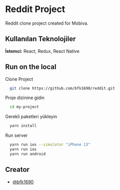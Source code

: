 # Reddit Project

Reddit clone project created for Mobiva.

## Kullanılan Teknolojiler

**İstemci:** React, Redux, React Native

## Run on the local

Clone Project

```bash
  git clone https://github.com/bfk1690/reddit.git
```

Proje dizinine gidin

```bash
  cd my-project
```

Gerekli paketleri yükleyin

```bash
  yarn install
```

Run server

```bash
  yarn run ios --simulator "iPhone 13"
  yarn run ios
  yarn run android
```

## Creator

- [@bfk1690](https://www.github.com/bfk1690)

